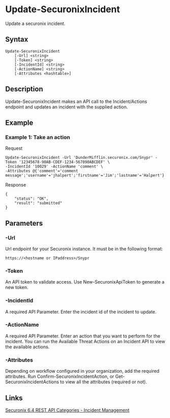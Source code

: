 # Update-SecuronixIncident
Update a securonix incident.

## Syntax
```
Update-SecuronixIncident
    [-Url] <string>
    [-Token] <string>
    [-IncidentId] <string>
    [-ActionName] <string>
    [-Attributes <hashtable>]
```

## Description
Update-SecuronixIncident makes an API call to the Incident/Actions endpoint and updates an incident with the supplied action.

## Example

### Example 1: Take an action

Request
```
Update-SecuronixIncident -Url 'DunderMifflin.securonix.com/Snypr' -Token '12345678-90AB-CDEF-1234-567890ABCDEF' \
-IncidentId '10029' -ActionName 'comment' \
-Attributes @{'comment'='comment message';'username'='jhalpert';'firstname'='Jim';'lastname'='Halpert'}
```

Response
```
{
    "status": "OK",
    "result": "submitted"
}
```

## Parameters

### -Url
Url endpoint for your Securonix instance.
It must be in the following format:
```
https://<hostname or IPaddress>/Snypr
```
### -Token
An API token to validate access. Use New-SecuronixApiToken to generate a new token.

### -IncidentId
A required API Parameter. Enter the incident id of the incident to update.

### -ActionName
A required API Parameter. Enter an action that you want to perform for the incident. You can run the Available Threat Actions on an Incident API to view the available actions.

### -Attributes
Depending on workflow configured in your organization, add the required attributes. Run Confirm-SecuronixIncidentAction, or Get-SecuronixIncidentActions to view all the attributes (required or not).

## Links
[Securonix 6.4 REST API Categories - Incident Management](https://documentation.securonix.com/onlinedoc/Content/6.4%20Cloud/Content/SNYPR%206.4/6.4%20Guides/Web%20Services/6.4_REST%20API%20Categories.htm#IncidentManagement)
